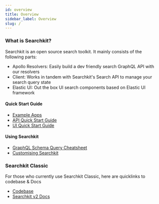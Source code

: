 ```yaml
---
id: overview
title: Overview
sidebar_label: Overview
slug: /
---
```


### What is Searchkit?
Searchkit is an open source search toolkit. It mainly consists of the following parts:
+ Apollo Resolvers: Easily build a dev friendly search GraphQL API with our resolvers
+ Client: Works in tandem with Searchkit's Search API to manage your search query state
+ Elastic UI: Out the box UI search components based on Elastic UI framework


#### Quick Start Guide
- [Example Apps](https://github.com/searchkit/searchkit/tree/next/examples)  
- [API Quick Start Guide](https://searchkit.co/docs/quick-start/api-setup)
- [UI Quick Start Guide](https://searchkit.co/docs/quick-start/ui/setup)

#### Using Searchkit
- [GraphQL Schema Query Cheatsheet](https://searchkit.co/docs/guides/graphql-schema-queries-cheatsheet)
- [Customising Searchkit](https://searchkit.co/docs/quick-start/customise-searchkit)

### Searchkit Classic
For those who currently use Searchkit Classic, here are quicklinks to codebase & Docs
- [Codebase](https://github.com/searchkit/searchkit/tree/master)
- [Searchkit v2 Docs](http://searchkit.github.io/searchkit/stable/)
